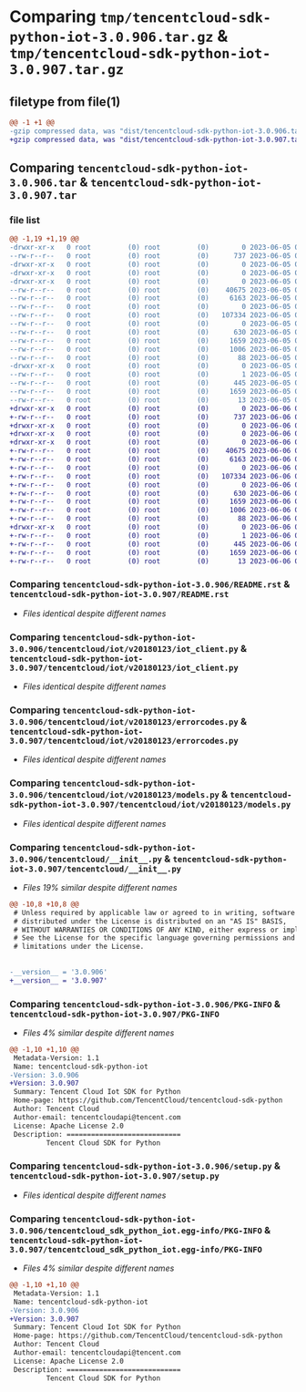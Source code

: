 # Comparing `tmp/tencentcloud-sdk-python-iot-3.0.906.tar.gz` & `tmp/tencentcloud-sdk-python-iot-3.0.907.tar.gz`

## filetype from file(1)

```diff
@@ -1 +1 @@
-gzip compressed data, was "dist/tencentcloud-sdk-python-iot-3.0.906.tar", last modified: Mon Jun  5 00:36:28 2023, max compression
+gzip compressed data, was "dist/tencentcloud-sdk-python-iot-3.0.907.tar", last modified: Tue Jun  6 02:28:49 2023, max compression
```

## Comparing `tencentcloud-sdk-python-iot-3.0.906.tar` & `tencentcloud-sdk-python-iot-3.0.907.tar`

### file list

```diff
@@ -1,19 +1,19 @@
-drwxr-xr-x   0 root         (0) root         (0)        0 2023-06-05 00:36:28.000000 tencentcloud-sdk-python-iot-3.0.906/
--rw-r--r--   0 root         (0) root         (0)      737 2023-06-05 00:36:28.000000 tencentcloud-sdk-python-iot-3.0.906/README.rst
-drwxr-xr-x   0 root         (0) root         (0)        0 2023-06-05 00:36:28.000000 tencentcloud-sdk-python-iot-3.0.906/tencentcloud/
-drwxr-xr-x   0 root         (0) root         (0)        0 2023-06-05 00:36:28.000000 tencentcloud-sdk-python-iot-3.0.906/tencentcloud/iot/
-drwxr-xr-x   0 root         (0) root         (0)        0 2023-06-05 00:36:28.000000 tencentcloud-sdk-python-iot-3.0.906/tencentcloud/iot/v20180123/
--rw-r--r--   0 root         (0) root         (0)    40675 2023-06-05 00:36:28.000000 tencentcloud-sdk-python-iot-3.0.906/tencentcloud/iot/v20180123/iot_client.py
--rw-r--r--   0 root         (0) root         (0)     6163 2023-06-05 00:36:28.000000 tencentcloud-sdk-python-iot-3.0.906/tencentcloud/iot/v20180123/errorcodes.py
--rw-r--r--   0 root         (0) root         (0)        0 2023-06-05 00:36:28.000000 tencentcloud-sdk-python-iot-3.0.906/tencentcloud/iot/v20180123/__init__.py
--rw-r--r--   0 root         (0) root         (0)   107334 2023-06-05 00:36:28.000000 tencentcloud-sdk-python-iot-3.0.906/tencentcloud/iot/v20180123/models.py
--rw-r--r--   0 root         (0) root         (0)        0 2023-06-05 00:36:28.000000 tencentcloud-sdk-python-iot-3.0.906/tencentcloud/iot/__init__.py
--rw-r--r--   0 root         (0) root         (0)      630 2023-06-05 00:36:28.000000 tencentcloud-sdk-python-iot-3.0.906/tencentcloud/__init__.py
--rw-r--r--   0 root         (0) root         (0)     1659 2023-06-05 00:36:28.000000 tencentcloud-sdk-python-iot-3.0.906/PKG-INFO
--rw-r--r--   0 root         (0) root         (0)     1006 2023-06-05 00:36:28.000000 tencentcloud-sdk-python-iot-3.0.906/setup.py
--rw-r--r--   0 root         (0) root         (0)       88 2023-06-05 00:36:28.000000 tencentcloud-sdk-python-iot-3.0.906/setup.cfg
-drwxr-xr-x   0 root         (0) root         (0)        0 2023-06-05 00:36:28.000000 tencentcloud-sdk-python-iot-3.0.906/tencentcloud_sdk_python_iot.egg-info/
--rw-r--r--   0 root         (0) root         (0)        1 2023-06-05 00:36:28.000000 tencentcloud-sdk-python-iot-3.0.906/tencentcloud_sdk_python_iot.egg-info/dependency_links.txt
--rw-r--r--   0 root         (0) root         (0)      445 2023-06-05 00:36:28.000000 tencentcloud-sdk-python-iot-3.0.906/tencentcloud_sdk_python_iot.egg-info/SOURCES.txt
--rw-r--r--   0 root         (0) root         (0)     1659 2023-06-05 00:36:28.000000 tencentcloud-sdk-python-iot-3.0.906/tencentcloud_sdk_python_iot.egg-info/PKG-INFO
--rw-r--r--   0 root         (0) root         (0)       13 2023-06-05 00:36:28.000000 tencentcloud-sdk-python-iot-3.0.906/tencentcloud_sdk_python_iot.egg-info/top_level.txt
+drwxr-xr-x   0 root         (0) root         (0)        0 2023-06-06 02:28:49.000000 tencentcloud-sdk-python-iot-3.0.907/
+-rw-r--r--   0 root         (0) root         (0)      737 2023-06-06 02:28:48.000000 tencentcloud-sdk-python-iot-3.0.907/README.rst
+drwxr-xr-x   0 root         (0) root         (0)        0 2023-06-06 02:28:49.000000 tencentcloud-sdk-python-iot-3.0.907/tencentcloud/
+drwxr-xr-x   0 root         (0) root         (0)        0 2023-06-06 02:28:49.000000 tencentcloud-sdk-python-iot-3.0.907/tencentcloud/iot/
+drwxr-xr-x   0 root         (0) root         (0)        0 2023-06-06 02:28:49.000000 tencentcloud-sdk-python-iot-3.0.907/tencentcloud/iot/v20180123/
+-rw-r--r--   0 root         (0) root         (0)    40675 2023-06-06 02:28:48.000000 tencentcloud-sdk-python-iot-3.0.907/tencentcloud/iot/v20180123/iot_client.py
+-rw-r--r--   0 root         (0) root         (0)     6163 2023-06-06 02:28:48.000000 tencentcloud-sdk-python-iot-3.0.907/tencentcloud/iot/v20180123/errorcodes.py
+-rw-r--r--   0 root         (0) root         (0)        0 2023-06-06 02:28:48.000000 tencentcloud-sdk-python-iot-3.0.907/tencentcloud/iot/v20180123/__init__.py
+-rw-r--r--   0 root         (0) root         (0)   107334 2023-06-06 02:28:48.000000 tencentcloud-sdk-python-iot-3.0.907/tencentcloud/iot/v20180123/models.py
+-rw-r--r--   0 root         (0) root         (0)        0 2023-06-06 02:28:48.000000 tencentcloud-sdk-python-iot-3.0.907/tencentcloud/iot/__init__.py
+-rw-r--r--   0 root         (0) root         (0)      630 2023-06-06 02:28:48.000000 tencentcloud-sdk-python-iot-3.0.907/tencentcloud/__init__.py
+-rw-r--r--   0 root         (0) root         (0)     1659 2023-06-06 02:28:49.000000 tencentcloud-sdk-python-iot-3.0.907/PKG-INFO
+-rw-r--r--   0 root         (0) root         (0)     1006 2023-06-06 02:28:48.000000 tencentcloud-sdk-python-iot-3.0.907/setup.py
+-rw-r--r--   0 root         (0) root         (0)       88 2023-06-06 02:28:49.000000 tencentcloud-sdk-python-iot-3.0.907/setup.cfg
+drwxr-xr-x   0 root         (0) root         (0)        0 2023-06-06 02:28:49.000000 tencentcloud-sdk-python-iot-3.0.907/tencentcloud_sdk_python_iot.egg-info/
+-rw-r--r--   0 root         (0) root         (0)        1 2023-06-06 02:28:49.000000 tencentcloud-sdk-python-iot-3.0.907/tencentcloud_sdk_python_iot.egg-info/dependency_links.txt
+-rw-r--r--   0 root         (0) root         (0)      445 2023-06-06 02:28:49.000000 tencentcloud-sdk-python-iot-3.0.907/tencentcloud_sdk_python_iot.egg-info/SOURCES.txt
+-rw-r--r--   0 root         (0) root         (0)     1659 2023-06-06 02:28:49.000000 tencentcloud-sdk-python-iot-3.0.907/tencentcloud_sdk_python_iot.egg-info/PKG-INFO
+-rw-r--r--   0 root         (0) root         (0)       13 2023-06-06 02:28:49.000000 tencentcloud-sdk-python-iot-3.0.907/tencentcloud_sdk_python_iot.egg-info/top_level.txt
```

### Comparing `tencentcloud-sdk-python-iot-3.0.906/README.rst` & `tencentcloud-sdk-python-iot-3.0.907/README.rst`

 * *Files identical despite different names*

### Comparing `tencentcloud-sdk-python-iot-3.0.906/tencentcloud/iot/v20180123/iot_client.py` & `tencentcloud-sdk-python-iot-3.0.907/tencentcloud/iot/v20180123/iot_client.py`

 * *Files identical despite different names*

### Comparing `tencentcloud-sdk-python-iot-3.0.906/tencentcloud/iot/v20180123/errorcodes.py` & `tencentcloud-sdk-python-iot-3.0.907/tencentcloud/iot/v20180123/errorcodes.py`

 * *Files identical despite different names*

### Comparing `tencentcloud-sdk-python-iot-3.0.906/tencentcloud/iot/v20180123/models.py` & `tencentcloud-sdk-python-iot-3.0.907/tencentcloud/iot/v20180123/models.py`

 * *Files identical despite different names*

### Comparing `tencentcloud-sdk-python-iot-3.0.906/tencentcloud/__init__.py` & `tencentcloud-sdk-python-iot-3.0.907/tencentcloud/__init__.py`

 * *Files 19% similar despite different names*

```diff
@@ -10,8 +10,8 @@
 # Unless required by applicable law or agreed to in writing, software
 # distributed under the License is distributed on an "AS IS" BASIS,
 # WITHOUT WARRANTIES OR CONDITIONS OF ANY KIND, either express or implied.
 # See the License for the specific language governing permissions and
 # limitations under the License.
 
 
-__version__ = '3.0.906'
+__version__ = '3.0.907'
```

### Comparing `tencentcloud-sdk-python-iot-3.0.906/PKG-INFO` & `tencentcloud-sdk-python-iot-3.0.907/PKG-INFO`

 * *Files 4% similar despite different names*

```diff
@@ -1,10 +1,10 @@
 Metadata-Version: 1.1
 Name: tencentcloud-sdk-python-iot
-Version: 3.0.906
+Version: 3.0.907
 Summary: Tencent Cloud Iot SDK for Python
 Home-page: https://github.com/TencentCloud/tencentcloud-sdk-python
 Author: Tencent Cloud
 Author-email: tencentcloudapi@tencent.com
 License: Apache License 2.0
 Description: ============================
         Tencent Cloud SDK for Python
```

### Comparing `tencentcloud-sdk-python-iot-3.0.906/setup.py` & `tencentcloud-sdk-python-iot-3.0.907/setup.py`

 * *Files identical despite different names*

### Comparing `tencentcloud-sdk-python-iot-3.0.906/tencentcloud_sdk_python_iot.egg-info/PKG-INFO` & `tencentcloud-sdk-python-iot-3.0.907/tencentcloud_sdk_python_iot.egg-info/PKG-INFO`

 * *Files 4% similar despite different names*

```diff
@@ -1,10 +1,10 @@
 Metadata-Version: 1.1
 Name: tencentcloud-sdk-python-iot
-Version: 3.0.906
+Version: 3.0.907
 Summary: Tencent Cloud Iot SDK for Python
 Home-page: https://github.com/TencentCloud/tencentcloud-sdk-python
 Author: Tencent Cloud
 Author-email: tencentcloudapi@tencent.com
 License: Apache License 2.0
 Description: ============================
         Tencent Cloud SDK for Python
```

